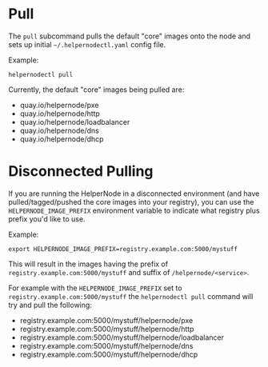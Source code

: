 # Pull

The `pull` subcommand pulls the default "core" images onto the node and
sets up initial `~/.helpernodectl.yaml` config file.

Example:

```shell
helpernodectl pull
```

Currently, the default "core" images being pulled are:

* quay.io/helpernode/pxe
* quay.io/helpernode/http
* quay.io/helpernode/loadbalancer
* quay.io/helpernode/dns
* quay.io/helpernode/dhcp

# Disconnected Pulling

If you are running the HelperNode in a disconnected environment (and
have pulled/tagged/pushed the core images into your registry), you can
use the `HELPERNODE_IMAGE_PREFIX` environment variable to indicate what
registry plus prefix you'd like to use.

Example:

```shell
export HELPERNODE_IMAGE_PREFIX=registry.example.com:5000/mystuff
```

This will result in the images having the prefix of
`registry.example.com:5000/mystuff` and suffix of `/helpernode/<service>`.

For example with the `HELPERNODE_IMAGE_PREFIX` set to
`registry.example.com:5000/mystuff` the `helpernodectl pull` command
will try and pull the following:

* registry.example.com:5000/mystuff/helpernode/pxe
* registry.example.com:5000/mystuff/helpernode/http
* registry.example.com:5000/mystuff/helpernode/loadbalancer
* registry.example.com:5000/mystuff/helpernode/dns
* registry.example.com:5000/mystuff/helpernode/dhcp
